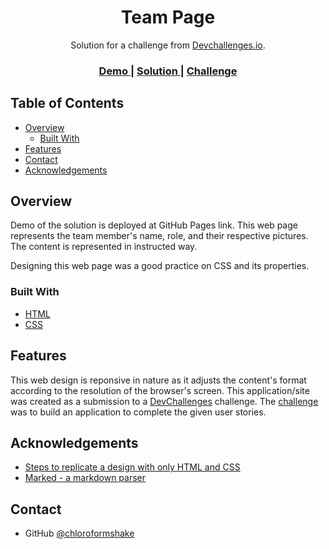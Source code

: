<!-- Please update value in the {}  -->

<h1 align="center">Team Page</h1>

<div align="center">
   Solution for a challenge from  <a href="http://devchallenges.io" target="_blank">Devchallenges.io</a>.
</div>

<div align="center">
  <h3>
    <a href="https://mountblue.github.io/mbcjs-16-1-my-team-page-chloroformshake/">
      Demo
    </a>
    <span> | </span>
    <a href="https://github.com/mountblue/mbcjs-16-1-my-team-page-chloroformshake/tree/master">
      Solution
    </a>
    <span> | </span>
    <a href="https://devchallenges.io/challenges/hhmesazsqgKXrTkYkt0U">
      Challenge
    </a>
  </h3>
</div>

<!-- TABLE OF CONTENTS -->

## Table of Contents

- [Overview](#overview)
  - [Built With](#built-with)
- [Features](#features)
- [Contact](#contact)
- [Acknowledgements](#acknowledgements)

## Overview

Demo of the solution is deployed at GitHub Pages link.
This web page represents the team member's name, role, and their respective pictures. The content is represented in instructed way.

Designing this web page was a good practice on CSS and its properties.

### Built With

- [HTML](https://www.w3schools.com/html/html_intro.asp)
- [CSS](https://css-tricks.com/)

## Features

This web design is reponsive in nature as it adjusts the content's format according to the resolution of the browser's screen.
This application/site was created as a submission to a [DevChallenges](https://devchallenges.io/challenges) challenge. The [challenge](https://devchallenges.io/challenges/hhmesazsqgKXrTkYkt0U) was to build an application to complete the given user stories.


## Acknowledgements


- [Steps to replicate a design with only HTML and CSS](https://devchallenges-blogs.web.app/how-to-replicate-design/)
- [Marked - a markdown parser](https://github.com/chjj/marked)

## Contact

- GitHub [@chloroformshake](https://github.com/chloroformshake)
